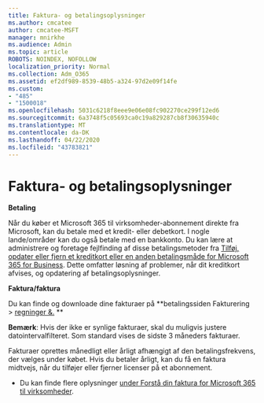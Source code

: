 ```yaml
---
title: Faktura- og betalingsoplysninger
ms.author: cmcatee
author: cmcatee-MSFT
manager: mnirkhe
ms.audience: Admin
ms.topic: article
ROBOTS: NOINDEX, NOFOLLOW
localization_priority: Normal
ms.collection: Adm_O365
ms.assetid: ef2df989-8539-48b5-a324-97d2e09f14fe
ms.custom:
- "485"
- "1500018"
ms.openlocfilehash: 5031c6218f8eee9e06e08fc902270ce299f12ed6
ms.sourcegitcommit: 6a3748f5c05693ca0c19a829287cb8f30635940c
ms.translationtype: MT
ms.contentlocale: da-DK
ms.lasthandoff: 04/22/2020
ms.locfileid: "43783821"
---
```

# <a name="invoice-and-payment-information"></a>Faktura- og betalingsoplysninger

**Betaling**

Når du køber et Microsoft 365 til virksomheder-abonnement direkte fra Microsoft, kan du betale med et kredit- eller debetkort.  I nogle lande/områder kan du også betale med en bankkonto.  Du kan lære at administrere og foretage fejlfinding af disse betalingsmetoder fra [Tilføj, opdater eller fjern et kreditkort eller en anden betalingsmåde for Microsoft 365 for Business](https://go.microsoft.com/fwlink/?linkid=2118133).  Dette omfatter løsning af problemer, når dit kreditkort afvises, og opdatering af betalingsoplysninger.

**Faktura/faktura**

Du kan finde og downloade dine fakturaer på **betalingssiden Fakturering > [regninger &.](https://go.microsoft.com/fwlink/p/?linkid=848039) **  

**Bemærk**: Hvis der ikke er synlige fakturaer, skal du muligvis justere datointervalfilteret.  Som standard vises de sidste 3 måneders fakturaer.

Fakturaer oprettes månedligt eller årligt afhængigt af den betalingsfrekvens, der vælges under købet.  Hvis du betaler årligt, kan du få en faktura midtvejs, når du tilføjer eller fjerner licenser på et abonnement.
 
- Du kan finde flere oplysninger [under Forstå din faktura for Microsoft 365 til virksomheder](https://go.microsoft.com/fwlink/?linkid=2119101).
